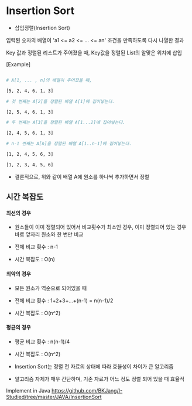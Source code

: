 ﻿# Insertion Sort

- 삽입정렬(Insertion Sort)

입력된 숫자의 배열이 'a1 <= a2 <= ... <= an' 조건을 만족하도록 다시 나열한 결과

Key 값과 정렬된 리스트가 주어졌을 때, Key값을 정렬된 List의 알맞은 위치에 삽입

[Example]

```sh

# A[1, ... , n]의 배열이 주어졌을 때,

[5, 2, 4, 6, 1, 3]

# 첫 번째는 A[2]를 정렬된 배열 A[1]에 집어넣는다.

[2, 5, 4, 6, 1, 3]

# 두 번째는 A[3]을 정렬된 배열 A[1...2]에 집어넣는다.

[2, 4, 5, 6, 1, 3]

# n-1 번째는 A[n]을 정렬된 배열 A[1..n-1]에 집어넣는다.

[1, 2, 4, 5, 6, 3]

[1, 2, 3, 4, 5, 6]

```

- 결론적으로, 위와 같이 배열 A에 원소를 하나씩 추가하면서 정렬

## 시간 복잡도


#### 최선의 경우 

- 원소들이 이미 정렬되어 있어서 비교횟수가 최소인 경우, 이미 정렬되어 있는 경우 바로 앞자리 원소와 한 번만 비교
 
- 전체 비교 횟수 : n-1

- 시간 복잡도 : O(n)


#### 최악의 경우

- 모든 원소가 역순으로 되어있을 때

- 전체 비교 횟수 : 1+2+3+...+(n-1) = n(n-1)/2

- 시간 복잡도 : O(n^2)


#### 평균의 경우

- 평균 비교 횟수 : n(n-1)/4

- 시간 복잡도 : O(n^2)


- Insertion Sort는 정렬 전 자료의 상태에 따라 효율성이 차이가 큰 알고리즘

- 알고리즘 자체가 매우 간단하며, 기존 자료가 어느 정도 정렬 되어 있을 때 효율적


Implement in Java https://github.com/BKJang/I-Studied/tree/master/JAVA/InsertionSort
